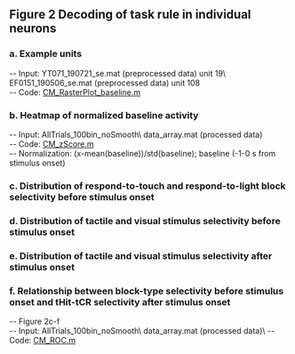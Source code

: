 ## Figure 2 Decoding of task rule in individual neurons
### a.	Example units
  -- Input:  YT071_190721_se.mat (preprocessed data) unit 19\          
             EF0151_190506_se.mat (preprocessed data) unit 108\
  -- Code: [CM_RasterPlot_baseline.m](CM_RasterPlot_baseline.m)
### b.	Heatmap of normalized baseline activity
  -- Input: AllTrials_100bin_noSmooth\ data_array.mat (processed data)\
  -- Code: [CM_zScore.m](CM_zScore.m)\
  -- Normalization: (x-mean(baseline))/std(baseline); baseline (-1-0 s from stimulus onset)
### c.	Distribution of respond-to-touch and respond-to-light block selectivity before stimulus onset
### d.	Distribution of tactile and visual stimulus selectivity before stimulus onset
### e.	Distribution of tactile and visual stimulus selectivity after stimulus onset
### f.	Relationship between block-type selectivity before stimulus onset and tHit-tCR selectivity after stimulus onset
  -- Figure 2c-f\
  -- Input: AllTrials_100bin_noSmooth\ data_array.mat (processed data)\ 
  -- Code: [CM_ROC.m](CM_ROC.m)
